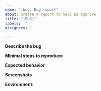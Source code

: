 ```yaml
---
name: ":bug: Bug report"
about: Create a report to help us improve
title: "[BUG]"
labels: ''
assignees: ''

---
```


**Describe the bug**
<!-- A clear and concise description of what the bug is. -->

**Minimal steps to reproduce**
<!-- Minimal steps/codes to reproduce the behavior -->

**Expected behavior**
<!-- A clear and concise description of what you expected to happen. -->

**Screenshots**
<!-- If applicable, add screenshots to help explain your problem. -->

**Environment:**
<!-- List your package version and running environment like the cuda version, etc. -->
